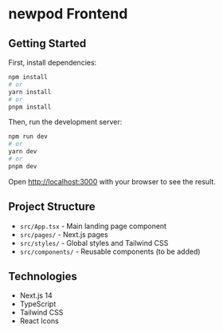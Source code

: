 # newpod Frontend

## Getting Started

First, install dependencies:

```bash
npm install
# or
yarn install
# or
pnpm install
```

Then, run the development server:

```bash
npm run dev
# or
yarn dev
# or
pnpm dev
```

Open [http://localhost:3000](http://localhost:3000) with your browser to see the result.

## Project Structure

- `src/App.tsx` - Main landing page component
- `src/pages/` - Next.js pages
- `src/styles/` - Global styles and Tailwind CSS
- `src/components/` - Reusable components (to be added)

## Technologies

- Next.js 14
- TypeScript
- Tailwind CSS
- React Icons